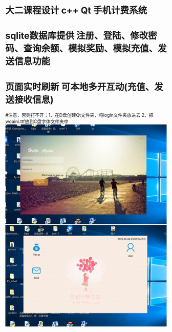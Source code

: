 # 大二课程设计 c++ Qt 手机计费系统
# sqlite数据库提供 注册、登陆、修改密码、查询余额、模拟奖励、模拟充值、发送信息功能
# 页面实时刷新 可本地多开互动(充值、发送接收信息)
####
#注意，否则打不开：1、在D盘创建Qt文件夹，将login文件夹放进去 2、把woaini.ttf放到C盘字体文件夹中
![image](https://github.com/Zz1trum/Demo/blob/master/images/00.jpg)
![image](https://github.com/Zz1trum/Demo/blob/master/images/01.jpg)
